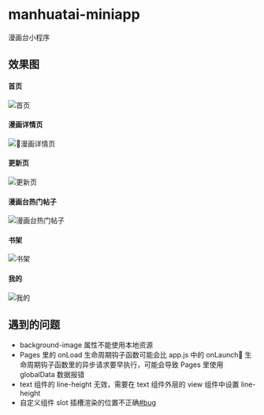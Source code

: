 # manhuatai-miniapp

漫画台小程序

## 效果图

#### 首页

![首页](https://blog.image.tzpcc.cn/mini/manhuatai/screenshot/home.gif)

#### 漫画详情页

![漫画详情页](https://blog.image.tzpcc.cn/mini/manhuatai/screenshot/detail.gif)

#### 更新页

![更新页](https://blog.image.tzpcc.cn/mini/manhuatai/screenshot/update.gif)

#### 漫画台热门帖子

![漫画台热门帖子](https://blog.image.tzpcc.cn/mini/manhuatai/screenshot/manhuatai.gif)

#### 书架

![书架](https://blog.image.tzpcc.cn/mini/manhuatai/screenshot/bookshelf.gif)

#### 我的

![我的](https://blog.image.tzpcc.cn/mini/manhuatai/screenshot/my.gif)

## 遇到的问题

- background-image 属性不能使用本地资源
- Pages 里的 onLoad 生命周期钩子函数可能会比 app.js 中的 onLaunch 生命周期钩子函数里的异步请求要早执行，可能会导致 Pages 里使用 globalData 数据报错
- text 组件的 line-height 无效，需要在 text 组件外层的 view 组件中设置 line-height
- 自定义组件 slot 插槽渲染的位置不正确[#bug](https://developers.weixin.qq.com/community/develop/doc/000666173f0e483f4d078bf9651000?highLine=slot)

